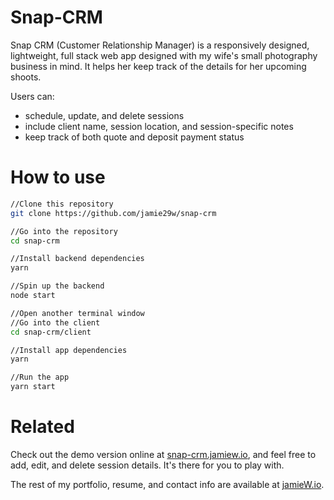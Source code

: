 # Snap-CRM

Snap CRM (Customer Relationship Manager) is a responsively designed, lightweight, full stack web app designed with my wife's small photography business in mind. It helps her keep track of the details for her upcoming shoots.

Users can:
- schedule, update, and delete sessions
- include client name, session location, and session-specific notes
- keep track of both quote and deposit payment status

# How to use

```bash
//Clone this repository
git clone https://github.com/jamie29w/snap-crm

//Go into the repository
cd snap-crm

//Install backend dependencies
yarn

//Spin up the backend
node start

//Open another terminal window
//Go into the client
cd snap-crm/client

//Install app dependencies
yarn

//Run the app
yarn start
```

# Related

Check out the demo version online at [snap-crm.jamiew.io](http://snap-crm.jamiew.io), and feel free to add, edit, and delete session details. It's there for you to play with.

The rest of my portfolio, resume, and contact info are available at [jamieW.io](http://jamiew.io).
